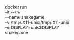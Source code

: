 docker run \
    -it --rm \
    --name snakegame \
    -v /tmp/.X11-unix:/tmp/.X11-unix \
    -e DISPLAY=unix$DISPLAY \
    snakegame
